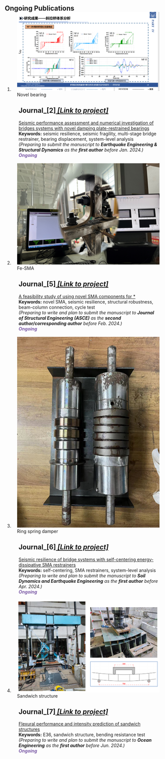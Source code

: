 <h2 id="Ongoing Publications" style="margin: 2px 0px -15px;">Ongoing Publications</h2>

<div class="publications">
<ol class="bibliography">


<li>
<div class="pub-row">

  <div class="col-sm-3 abbr" style="position: relative;padding-right: 15px;padding-left: 15px;">
    <img src="assets/img/[2]_cover.jpg" class="teaser img-fluid z-depth-1">
    <abbr class="badge">Novel bearing</abbr>
  </div>

  <div class="col-sm-9" style="position: relative;padding-right: 15px;padding-left: 20px;">
    <div class="title"><h2 id="Publication_Journal_[2]">Journal_[2]<em><a href="https://shengxinyu.netlify.app/#Project_DP-bearing">    [Link to project]</a></em></h2> <a href="assets/files/" target="_blank">Seismic performance assessment and numerical investigation of bridges systems with novel damping plate-restrained bearings</a></div>
    <!-- <div class="author"><strong>Shengxin Yu</strong></div> -->
    <div class="keywords"><strong>Keywords:</strong> seismic resilience, seismic fragility, multi-stage bridge restrainer, bearing displacement, system-level analysis</div>
    <div class="periodical"><em>(Preparing to submit the manuscript to <strong>Earthquake Engineering & Structural Dynamics</strong> as the <strong>first author</strong> before Jan. 2024.)</em></div>
    <!-- <div class="periodical"><em>Thomas R. Ten Have Symposium <strong>(TTHS)</strong>, Harvard University, 2023, Cambridge, MA.</em></div> -->
    <div class="links">
      <!-- <a href="assets/files/TenHave2023.pdf" class="btn btn-sm z-depth-0" role="button" target="_blank" style="font-size:12px;">Poster</a>
      <a href="https://github.com/Hanchao-Zhang/K-Tensors" class="btn btn-sm z-depth-0" role="button" target="_blank" style="font-size:12px;">Code</a>
      <a href="https://pypi.org/project/KTensors/" class="btn btn-sm z-depth-0" role="button" target="_blank" style="font-size:12px;">Package</a>
      <a href="assets/files/TTH Program.pdf" class="btn btn-sm z-depth-0" role="button" target="_blank" style="font-size:12px;">Program</a> -->
      <strong><i style="color:#7b5aa6">Ongoing</i></strong>
    </div>
  </div>
</div>
</li>
  
<br>



<li>
<div class="pub-row">

  <div class="col-sm-3 abbr" style="position: relative;padding-right: 15px;padding-left: 15px;">
    <img src="assets/img/[5]_cover.jpg" class="teaser img-fluid z-depth-1">
    <abbr class="badge">Fe-SMA</abbr>
  </div>

  <div class="col-sm-9" style="position: relative;padding-right: 15px;padding-left: 20px;">
    <div class="title"><h2 id="Publication_Journal_[5]">Journal_[5]<em><a href="https://shengxinyu.netlify.app/#Project_Fe-SMA">    [Link to project]</a></em></h2><a href="assets/files/" target="_blank">A feasibility study of using novel SMA components for *</a></div>
    <!-- enhancing both structural robustness and seismic resilience -->
    <!-- <div class="author"><strong>Hanchao Zhang</strong>, Thaddeus Tarpey</div> -->
    <div class="keywords"><strong>Keywords:</strong> novel SMA, seismic resilience, structural robustness, beam-column connection, cycle test</div>
    <div class="periodical"><em>(Preparing to write and plan to submit the manuscript to <strong>Journal of Structural Engineering (ASCE)</strong> as the <strong>second author/corresponding author</strong> before Feb. 2024.)</em></div>
    <div class="links">
      <!-- <a href="assets/files/ENAR2023.pdf" class="btn btn-sm z-depth-0" role="button" target="_blank" style="font-size:12px;">Slides</a>
      <a href="https://github.com/Hanchao-Zhang" class="btn btn-sm z-depth-0" role="button" target="_blank" style="font-size:12px;">Code</a>
      <a href="https://www.enar.org/meetings/spring2023/program/scientific_program.pdf" class="btn btn-sm z-depth-0" role="button" target="_blank" style="font-size:12px;">Website</a> -->
      <!-- <a href="assets/files/ENAR2023.bib" class="btn btn-sm z-depth-0" role="button" target="_blank" style="font-size:12px;">BibTex</a> -->
      <strong><i style="color:#7b5aa6">Ongoing</i></strong>
    </div>
  </div>
</div>
</li>
  
<br>


<li>
<div class="pub-row">

  <div class="col-sm-3 abbr" style="position: relative;padding-right: 15px;padding-left: 15px;">
    <img src="assets/img/[6]_cover.jpg" class="teaser img-fluid z-depth-1">
    <abbr class="badge">Ring spring damper</abbr>
  </div>

  <div class="col-sm-9" style="position: relative;padding-right: 15px;padding-left: 20px;">
    <div class="title"><h2 id="Publication_Journal_[6]">Journal_[6]<em><a href="https://shengxinyu.netlify.app/#Project_Ring Spring Damper">    [Link to project]</a></em></h2><a href="assets/files/" target="_blank">Seismic resilience of bridge systems with self-centering energy-dissipative SMA restrainers</a></div>
    <div class="keywords"><strong>Keywords:</strong> self-centering, SMA restrainers, system-level analysis</div>
    <!-- <div class="author"><strong>Hanchao Zhang</strong>, Thaddeus Tarpey</div> -->
    <div class="periodical"><em>(Preparing to write and plan to submit the manuscript to <strong>Soil Dynamics and Earthquake Engineering</strong> as the <strong>first author</strong> before Apr. 2024.)</em></div>
    <div class="links">
      <!-- <a href="assets/files/JSM2022.pdf" class="btn btn-sm z-depth-0" role="button" target="_blank" style="font-size:12px;">Slides</a>
      <a href="https://github.com/Hanchao-Zhang" class="btn btn-sm z-depth-0" role="button" target="_blank" style="font-size:12px;">Code</a>
      <a href="https://www.publichealth.columbia.edu/research/programs/functional-data-analysis-working-group" class="btn btn-sm z-depth-0" role="button" target="_blank" style="font-size:12px;">Website</a> -->
      <!-- <a href="assets/files/JSM2022.bib" class="btn btn-sm z-depth-0" role="button" target="_blank" style="font-size:12px;">BibTex</a> -->
      <strong><i style="color:#7b5aa6">Ongoing</i></strong>
    </div>
  </div>
</div>
</li>
  
<br>

<li>
<div class="pub-row">

  <div class="col-sm-3 abbr" style="position: relative;padding-right: 15px;padding-left: 15px;">
    <img src="assets/img/[7]_cover.png" class="teaser img-fluid z-depth-1">
    <abbr class="badge">Sandwich structure</abbr>
  </div>

  <div class="col-sm-9" style="position: relative;padding-right: 15px;padding-left: 20px;">
    <div class="title"><h2 id="Publication_Journal_[7]">Journal_[7]<em><a href="https://shengxinyu.netlify.app/#Project_Sandwich structure">    [Link to project]</a></em></h2><a href="assets/files/" target="_blank">Flexural performance and intensity prediction of sandwich structures</a></div>
    <div class="keywords"><strong>Keywords:</strong> E36, sandwich structure, bending resistance test</div>
    <!-- <div class="author"><strong>Hanchao Zhang</strong>, Thaddeus Tarpey</div> -->
    <div class="periodical"><em>(Preparing to write and plan to submit the manuscript to <strong>Ocean Engineering</strong> as the <strong>first author</strong> before Jun. 2024.)</em></div>
    <div class="links">
      <!-- <a href="assets/files/JSM2022.pdf" class="btn btn-sm z-depth-0" role="button" target="_blank" style="font-size:12px;">Slides</a>
      <a href="https://github.com/Hanchao-Zhang" class="btn btn-sm z-depth-0" role="button" target="_blank" style="font-size:12px;">Code</a>
      <a href="https://ww2.amstat.org/meetings/jsm/2022/onlineprogram/AbstractDetails.cfm?abstractid=323029" class="btn btn-sm z-depth-0" role="button" target="_blank" style="font-size:12px;">Website</a> -->
      <!-- <a href="assets/files/JSM2022.bib" class="btn btn-sm z-depth-0" role="button" target="_blank" style="font-size:12px;">BibTex</a> -->
      <strong><i style="color:#7b5aa6">Ongoing</i></strong>
    </div>
  </div>
</div>
</li>
  
<!-- <br> -->




</ol>
</div>

